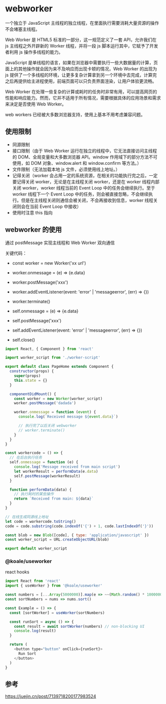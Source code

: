 # webworker

一个独立于 JavaScript 主线程的独立线程，在里面执行需要消耗大量资源的操作不会堵塞主线程。

Web Worker 是 HTML5 标准的一部分，这一规范定义了一套 API，允许我们在 js 主线程之外开辟新的 Worker 线程，并将一段 js 脚本运行其中，它赋予了开发者利用 js 操作多线程的能力。

JavaScript 是单线程的语言，如果在浏览器中需要执行一些大数据量的计算，页面上的其他操作就会因为来不及响应而出现卡顿的情况，Web Worker 的出现为 js 提供了一个多线程的环境，让更多复杂计算拿到另一个环境中去完成，计算完之后再提供给主进程使用，前端页面可以只负责界面渲染，让用户体验更流畅。

Web Worker 在处理一些复杂的计算或耗时的任务时非常有用，可以提高网页的性能和响应能力。然而，它并不适用于所有情况，需要根据具体的应用场景和需求来决定是否使用 Web Worker。

web workers 已经被大多数浏览器支持，使用上基本不用考虑兼容问题。

## 使用限制

- 同源限制
- 接口限制（由于 Web Worker 运行在独立的线程中，它无法直接访问主线程的 DOM、全局变量和大多数浏览器 API。window 作用域下的部分方法不可使用，如 DOM 对象、window.alert 和 window.confirm 等方法。）
- 文件限制（无法加载本地 js 文件，必须使用线上地址。）
- 记得关闭（worker 会占用一定的系统资源，在相关的功能执行完之后，一定要记得关闭 worker，无论是在主线程关闭 worker，还是在 worker 线程内部关闭 worker，worker 线程当前的 Event Loop 中的任务会继续执行。至于 worker 线程下一个 Event Loop 中的任务，则会被直接忽略，不会继续执行。但是在主线程关闭则通信会被关闭，不会再接收到信息，worker 线程关闭则会在当前 Event Loop 中接收）
- 使用时注意 this 指向

## webworker 的使用

通过 postMessage 实现主线程和 Web Worker 双向通信

关键代码：

- const worker = new Worker('xx url')
- worker.onmessage = (e) => {e.data}
- worker.postMessage('xxx')
- worker.addEventListener(event: 'error' | 'messageerror', (err) => {})
- worker.terminate()

- self.onmessage = (e) => {e.data}
- self.postMessage('xxx')
- self.addEventListener(event: 'error' | 'messageerror', (err) => {})
- self.close()

```js
import React, { Component } from 'react'

import worker_script from './worker-script'

export default class PageHome extends Component {
  constructor(props) {
    super(props)
    this.state = {}
  }

  componentDidMount() {
    const worker = new Worker(worker_script)
    worker.postMessage('dadada')

    worker.onmessage = function (event) {
      console.log(`Received message ${event.data}`)

      // 执行完了以后关闭 webworker
      // worker.terminate()
    }
  }
}
```

```js worker-script.js
const workercode = () => {
  // 在后台执行任务
  self.onmessage = function (e) {
    console.log('Message received from main script')
    let workerResult = performData(e.data)
    self.postMessage(workerResult)
  }

  function performData(data) {
    // 执行耗时的某些操作
    return `Received from main: ${data}`
  }
}

// 在线生成同源线上地址
let code = workercode.toString()
code = code.substring(code.indexOf('{') + 1, code.lastIndexOf('}'))

const blob = new Blob([code], { type: 'application/javascript' })
const worker_script = URL.createObjectURL(blob)

export default worker_script
```

### @koale/useworker

react hooks

```js
import React from 'react'
import { useWorker } from '@koale/useworker'

const numbers = [...Array(5000000)].map(e => ~~(Math.random() * 1000000))
const sortNumbers = nums => nums.sort()

const Example = () => {
  const [sortWorker] = useWorker(sortNumbers)

  const runSort = async () => {
    const result = await sortWorker(numbers) // non-blocking UI
    console.log(result)
  }

  return (
    <button type="button" onClick={runSort}>
      Run Sort
    </button>
  )
}
```

## 参考

<https://juejin.cn/post/7139718200177983524>
